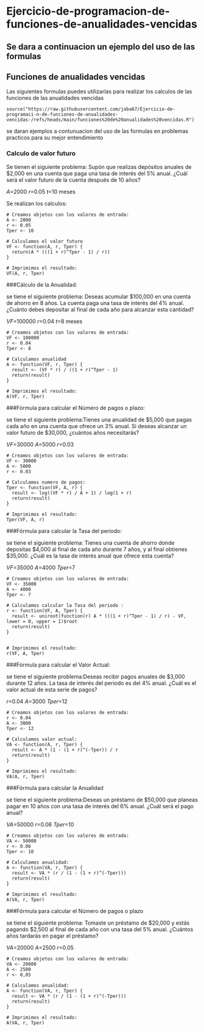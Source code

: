 # Ejercicio-de-programacion-de-funciones-de-anualidades-vencidas

## Se dara a continuacion un ejemplo del uso de las formulas
## Funciones de anualidades vencidas 
Las siguientes formulas puedes utilizarlas para realizar los calculos de las funciones de las anualidades vencidas 

```{r}
source("https://raw.githubusercontent.com/jaba67/Ejercicio-de-programaci-n-de-funciones-de-anualidades-vencidas-/refs/heads/main/funciones%20de%20anualidades%20vencidas.R")
```

se daran ejemplos a contunuacion del uso de las formulas en problemas practicos para su mejor entendimiento

### Calculo de valor futuro 

Se tienen el siguiente problema: Supón que realizas depósitos anuales de $2,000 en una cuenta que paga una tasa de interés del 5% anual. ¿Cuál será el valor futuro de la cuenta después de 10 años?

$A$=2000
$r$=0.05
$t$=10 meses

Se realizan los calculos:

```{r}
# Creamos objetos con los valores de entrada:
A <- 2000
r <- 0.05
Tper <- 10

# Calculamos el valor futuro
VF <- function(A, r, Tper) {
  return(A * (((1 + r)^Tper - 1) / r))
}

# Imprimimos el resultado:
VF(A, r, Tper)

```

###Cálculo de la Anualidad:

se tiene el siguiente problema: Deseas acumular $100,000 en una cuenta de ahorro en 8 años. La cuenta paga una tasa de interés del 4% anual. ¿Cuánto debes depositar al final de cada año para alcanzar esta cantidad?

$VF$=100000
$r$=0.04
$t$=8 meses

```{r}
# Creamos objetos con los valores de entrada:
VF <- 100000
r <- 0.04
Tper <- 8

# Calculamos anualidad
A <- function(VF, r, Tper) {
  result <- (VF * r) / ((1 + r)^Tper - 1)
  return(result)
}

# Imprimimos el resultado:
A(VF, r, Tper)
```

###Fórmula para calcular el Número de pagos o plazo:

se tiene el siguiente problema:Tienes una anualidad de $5,000 que pagas cada año en una cuenta que ofrece un 3% anual. Si deseas alcanzar un valor futuro de $30,000, ¿cuántos años necesitarás?

$VF$=30000
$A$=5000
$r$=0.03

```{r}
# Creamos objetos con los valores de entrada:
VF <- 30000
A <- 5000
r <- 0.03

# Calculamos numero de pagos:
Tper <- function(VF, A, r) {
  result <- log((VF * r) / A + 1) / log(1 + r)
  return(result)
}

# Imprimimos el resultado:
Tper(VF, A, r)
```

###Fórmula para calcular la Tasa del periodo:

se tiene el siguiente problema: Tienes una cuenta de ahorro donde depositas $4,000 al final de cada año durante 7 años, y al final obtienes $35,000. ¿Cuál es la tasa de interés anual que ofrece esta cuenta?

$VF$=35000
$A$=4000
$Tper$=7

```{r}
# Creamos objetos con los valores de entrada:
VF <- 35000
A <- 4000
Tper <- 7

# Calculamos calcular la Tasa del periodo :
r <- function(VF, A, Tper) {
  result <- uniroot(function(r) A * (((1 + r)^Tper - 1) / r) - VF, lower = 0, upper = 1)$root
  return(result)
}


# Imprimimos el resultado:
r(VF, A, Tper)
```

###Fórmula para calcular el Valor Actual:

se tiene el siguiente problema:Deseas recibir pagos anuales de $3,000 durante 12 años. La tasa de interés del periodo es del 4% anual. ¿Cuál es el valor actual de esta serie de pagos?

$r$=0.04
$A$=3000
$Tper$=12

```{r}
# Creamos objetos con los valores de entrada:
r <- 0.04
A <- 3000
Tper <- 12

# Calculamos valor actual:
VA <- function(A, r, Tper) {
  result <- A * (1 - (1 + r)^(-Tper)) / r
  return(result)
}

# Imprimimos el resultado:
VA(A, r, Tper)
```

###Fórmula para calcular la Anualidad 

se tiene el siguiente problema:Deseas un préstamo de $50,000 que planeas pagar en 10 años con una tasa de interés del 6% anual. ¿Cuál será el pago anual?

$VA$=50000
$r$=0.06
$Tper$=10

```{r}
# Creamos objetos con los valores de entrada:
VA <- 50000
r <- 0.06
Tper <- 10

# Calculamos anualidad:
A <- function(VA, r, Tper) {
  result <- VA * (r / (1 - (1 + r)^(-Tper)))
  return(result)
}

# Imprimimos el resultado:
A(VA, r, Tper)
```

###Fórmula para calcular el Número de pagos o plazo

se tiene el siguiente problema: Tomaste un préstamo de $20,000 y estás pagando $2,500 al final de cada año con una tasa del 5% anual. ¿Cuántos años tardarás en pagar el préstamo?

$VA$=20000
$A$=2500
$r$=0.05

```{r}
# Creamos objetos con los valores de entrada:
VA <- 20000
A <- 2500
r <- 0,05

# Calculamos anualidad:
A <- function(VA, r, Tper) {
  result <- VA * (r / (1 - (1 + r)^(-Tper)))
  return(result)
}

# Imprimimos el resultado:
A(VA, r, Tper)
```
